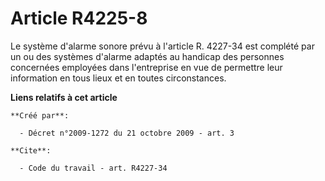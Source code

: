 # Article R4225-8

Le système d'alarme sonore prévu à l'article R. 4227-34 est complété par un ou des systèmes d'alarme adaptés au handicap des
personnes concernées employées dans l'entreprise en vue de permettre leur information en tous lieux et en toutes
circonstances.

**Liens relatifs à cet article**

	**Créé par**:

	  - Décret n°2009-1272 du 21 octobre 2009 - art. 3

	**Cite**:

	  - Code du travail - art. R4227-34

